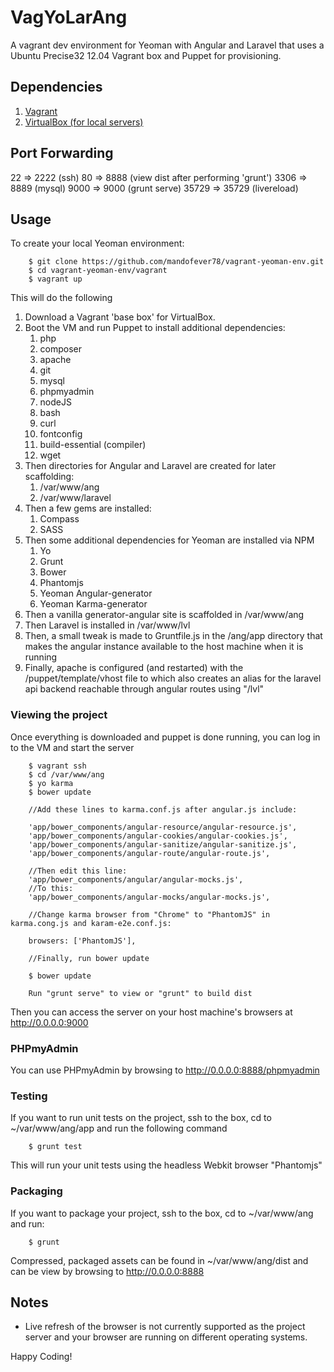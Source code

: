 VagYoLarAng
==================

A vagrant dev environment for Yeoman with Angular and Laravel that uses a Ubuntu Precise32 12.04 Vagrant box and Puppet for provisioning.


## Dependencies

1. [Vagrant](http://downloads.vagrantup.com/)
2. [VirtualBox (for local servers)](https://www.virtualbox.org/wiki/Downloads)

## Port Forwarding

22 => 2222 (ssh)
80 => 8888 (view dist after performing 'grunt')
3306 => 8889 (mysql)
9000 => 9000 (grunt serve)
35729 => 35729 (livereload)

## Usage

To create your local Yeoman environment:

        $ git clone https://github.com/mandofever78/vagrant-yeoman-env.git
        $ cd vagrant-yeoman-env/vagrant
        $ vagrant up
        
        
This will do the following

1. Download a Vagrant 'base box' for VirtualBox.  
2. Boot the VM and run Puppet to install additional dependencies:
    1. php
    2. composer
    3. apache
    4. git
    5. mysql
    6. phpmyadmin
    7. nodeJS
    8. bash
    9. curl
    9. fontconfig
    10. build-essential (compiler)
    11. wget
3. Then directories for Angular and Laravel are created for later scaffolding:
    1. /var/www/ang
    2. /var/www/laravel   
4. Then a few gems are installed:
    1. Compass
    2. SASS
5. Then some additional dependencies for Yeoman are installed via NPM
    1. Yo
    2. Grunt
    3. Bower
    4. Phantomjs
    5. Yeoman Angular-generator
    6. Yeoman Karma-generator
6. Then a vanilla generator-angular site is scaffolded in /var/www/ang
7. Then Laravel is installed in /var/www/lvl 
8. Then, a small tweak is made to Gruntfile.js in the /ang/app directory that makes the angular instance available to the host machine when it is running
9. Finally, apache is configured (and restarted) with the /puppet/template/vhost file to which also creates an alias for the laravel api backend reachable through angular routes using "/lvl"


### Viewing the project

Once everything is downloaded and puppet is done running, you can log in to the VM and start the server

        $ vagrant ssh
        $ cd /var/www/ang
        $ yo karma
        $ bower update
        
        //Add these lines to karma.conf.js after angular.js include:
        
        'app/bower_components/angular-resource/angular-resource.js',
        'app/bower_components/angular-cookies/angular-cookies.js',
        'app/bower_components/angular-sanitize/angular-sanitize.js',
        'app/bower_components/angular-route/angular-route.js',
        
        //Then edit this line:
        'app/bower_components/angular/angular-mocks.js',
        //To this:
        'app/bower_components/angular-mocks/angular-mocks.js',
        
        //Change karma browser from "Chrome" to "PhantomJS" in karma.cong.js and karam-e2e.conf.js:
        
        browsers: ['PhantomJS'],
        
        //Finally, run bower update
        
        $ bower update 
        
        Run "grunt serve" to view or "grunt" to build dist
        
Then you can access the server on your host machine's browsers at http://0.0.0.0:9000

### PHPmyAdmin

You can use PHPmyAdmin by browsing to http://0.0.0.0:8888/phpmyadmin

### Testing

If you want to run unit tests on the project, ssh to the box, cd to ~/var/www/ang/app and run the following command

        $ grunt test
        
This will run your unit tests using the headless Webkit browser "Phantomjs"

### Packaging

If you want to package your project, ssh to the box, cd to ~/var/www/ang and run:

        $ grunt
        
Compressed, packaged assets can be found in ~/var/www/ang/dist and can be view by browsing to http://0.0.0.0:8888
        
## Notes


* Live refresh of the browser is not currently supported as the project server and your browser are running on different operating systems.

Happy Coding!

        
